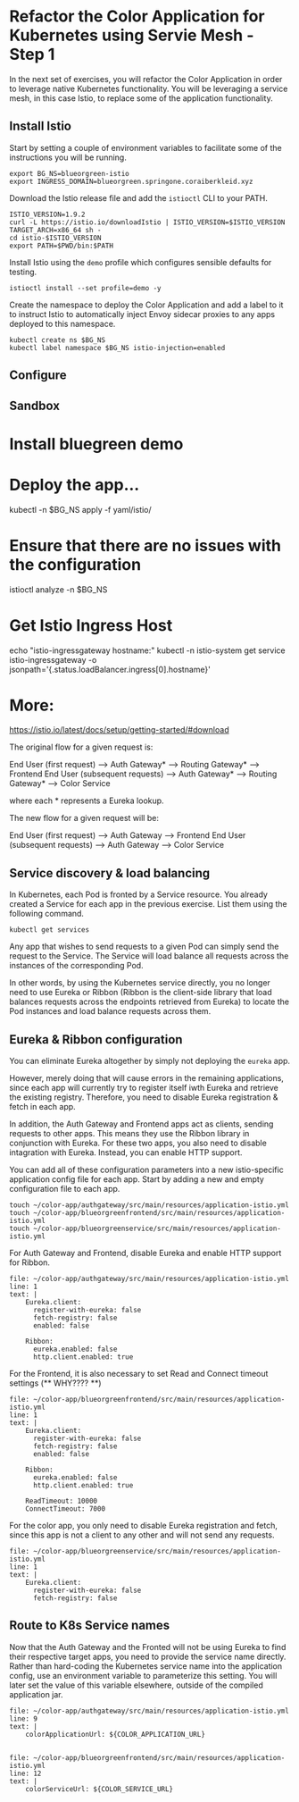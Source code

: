 # Refactor the Color Application for Kubernetes using Servie Mesh - Step 1

In the next set of exercises, you will refactor the Color Application in order to leverage native Kubernetes functionality. 
You will be leveraging a service mesh, in this case Istio, to replace some of the application functionality.

## Install Istio

Start by setting a couple of environment variables to facilitate some of the instructions you will be running.
```execute-1
export BG_NS=blueorgreen-istio
export INGRESS_DOMAIN=blueorgreen.springone.coraiberkleid.xyz
```

Download the Istio release file and add the `istioctl` CLI to your PATH.
```execute-1
ISTIO_VERSION=1.9.2
curl -L https://istio.io/downloadIstio | ISTIO_VERSION=$ISTIO_VERSION TARGET_ARCH=x86_64 sh -
cd istio-$ISTIO_VERSION
export PATH=$PWD/bin:$PATH
```

Install Istio using the `demo` profile which configures sensible defaults for testing.
```execute-1
istioctl install --set profile=demo -y
```

Create the namespace to deploy the Color Application and add a label to it to instruct Istio to automatically inject Envoy sidecar proxies to any apps deployed to this namespace.
```execute-1
kubectl create ns $BG_NS
kubectl label namespace $BG_NS istio-injection=enabled
```

## Configure 


## Sandbox

# Install bluegreen demo

# Deploy the app...
kubectl -n $BG_NS apply -f yaml/istio/
# Ensure that there are no issues with the configuration
istioctl analyze -n $BG_NS


# Get Istio Ingress Host
echo "istio-ingressgateway hostname:"
kubectl -n istio-system get service istio-ingressgateway -o jsonpath='{.status.loadBalancer.ingress[0].hostname}'

# More:
https://istio.io/latest/docs/setup/getting-started/#download









The original flow for a given request is:

End User (first request) --> Auth Gateway* --> Routing Gateway* --> Frontend
End User (subsequent requests) --> Auth Gateway* --> Routing Gateway* --> Color Service

where each * represents a Eureka lookup.

The new flow for a given request will be:

End User (first request) --> Auth Gateway --> Frontend
End User (subsequent requests) --> Auth Gateway --> Color Service

## Service discovery & load balancing

In Kubernetes, each Pod is fronted by a Service resource. 
You already created a Service for each app in the previous exercise. 
List them using the following command.
```execute-1
kubectl get services
```

Any app that wishes to send requests to a given Pod can simply send the request to the Service. 
The Service will load balance all requests across the instances of the corresponding Pod. 

In other words, by using the Kubernetes service directly, you no longer need to use Eureka or Ribbon (Ribbon is the client-side library that load balances requests across the endpoints retrieved from Eureka) to locate the Pod instances and load balance requests across them.

## Eureka & Ribbon configuration

You can eliminate Eureka altogether by simply not deploying the `eureka` app.

However, merely doing that will cause errors in the remaining applications, since each app will currently try to register itself iwth Eureka and retrieve the existing registry. 
Therefore, you need to disable Eureka registration & fetch in each app. 

In addition, the Auth Gateway and Frontend apps act as clients, sending requests to other apps. 
This means they use the Ribbon library in conjunction with Eureka. 
For these two apps, you also need to disable intagration with Eureka. 
Instead, you can enable HTTP support.

You can add all of these configuration parameters into a new istio-specific application config file for each app.
Start by adding a new and empty configuration file to each app.
```execute-1
touch ~/color-app/authgateway/src/main/resources/application-istio.yml
touch ~/color-app/blueorgreenfrontend/src/main/resources/application-istio.yml
touch ~/color-app/blueorgreenservice/src/main/resources/application-istio.yml
```

For Auth Gateway and Frontend, disable Eureka and enable HTTP support for Ribbon.
```editor:insert-lines-before-line
file: ~/color-app/authgateway/src/main/resources/application-istio.yml
line: 1
text: |
    Eureka.client:
      register-with-eureka: false
      fetch-registry: false
      enabled: false

    Ribbon: 
      eureka.enabled: false 
      http.client.enabled: true 

```

For the Frontend, it is also necessary to set Read and Connect timeout settings (** WHY???? **)
```editor:insert-lines-before-line
file: ~/color-app/blueorgreenfrontend/src/main/resources/application-istio.yml
line: 1
text: |
    Eureka.client:
      register-with-eureka: false
      fetch-registry: false
      enabled: false

    Ribbon: 
      eureka.enabled: false 
      http.client.enabled: true 

    ReadTimeout: 10000
    ConnectTimeout: 7000

```

For the color app, you only need to disable Eureka registration and fetch, since this app is not a client to any other and will not send any requests.
```editor:insert-lines-before-line
file: ~/color-app/blueorgreenservice/src/main/resources/application-istio.yml
line: 1
text: |
    Eureka.client:
      register-with-eureka: false
      fetch-registry: false

```

## Route to K8s Service names

Now that the Auth Gateway and the Fronted will not be using Eureka to find their respective target apps, you need to provide the service name directly.
Rather than hard-coding the Kubernetes service name into the application config, use an environment variable to parameterize this setting. 
You will later set the value of this variable elsewhere, outside of the compiled application jar.

```editor:insert-lines-after-line
file: ~/color-app/authgateway/src/main/resources/application-istio.yml
line: 9
text: |
    colorApplicationUrl: ${COLOR_APPLICATION_URL}
    
```

```editor:insert-lines-after-line
file: ~/color-app/blueorgreenfrontend/src/main/resources/application-istio.yml
line: 12
text: |
    colorServiceUrl: ${COLOR_SERVICE_URL}
    
```